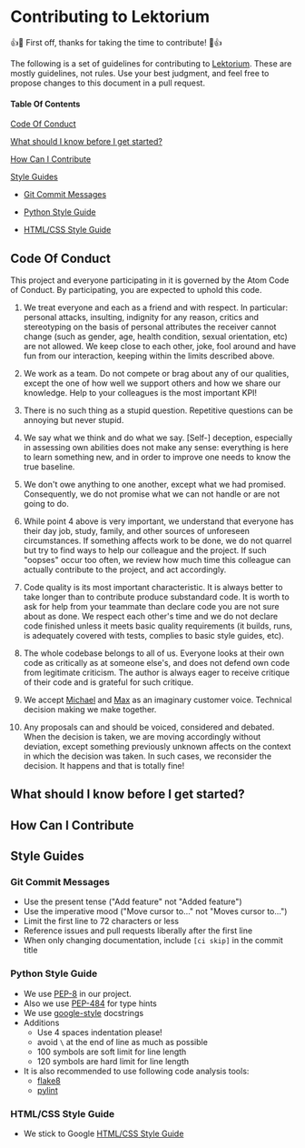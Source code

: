 # Contributing to Lektorium


:+1::tada: First off, thanks for taking the time to contribute! :tada::+1:

The following is a set of guidelines for contributing to [Lektorium](https://github.com/sphericalpm/lektorium). These are mostly guidelines, not rules. Use your best judgment, and feel free to propose changes to this document in a pull request.

#### Table Of Contents

[Code Of Conduct](#code-of-conduct)

[What should I know before I get started?](#what-should-i-know-before-i-get-started)


[How Can I Contribute](#how-can-i-contribute)


[Style Guides](#styleguides)

* [Git Commit Messages](###Git-Commit-Messages)

* [Python Style Guide](###Python-Styleguide)

* [HTML/CSS Style Guide](###HTML/CSS-Styleguide)

## Code Of Conduct

This project and everyone participating in it is governed by the Atom Code of Conduct. By participating, you are expected to uphold this code.

1. We treat everyone and each as a friend and with respect. In particular: personal attacks, insulting, indignity for any reason, critics and stereotyping on the basis of personal attributes the receiver cannot change (such as gender, age, health condition, sexual orientation, etc) are not allowed. We keep close to each other, joke, fool around and have fun from our interaction, keeping within the limits described above.

2. We work as a team. Do not compete or brag about any of our qualities, except the one of how well we support others and how we share our knowledge. Help to your colleagues is the most important KPI!

3. There is no such thing as a stupid question. Repetitive questions can be annoying but never stupid.

4. We say what we think and do what we say. [Self-] deception, especially in assessing own abilities does not make any sense: everything is here to learn something new, and in order to improve one needs to know the true baseline.

5. We don't owe anything to one another, except what we had promised. Consequently, we do not promise what we can not handle or are not going to do.

6. While point 4 above is very important, we understand that everyone has their day job, study, family, and other  sources of unforeseen circumstances. If something affects work to be done, we do not quarrel but try to find ways to help our colleague and the project. If such "oopses" occur too often, we review how much time this colleague can actually contribute to the project, and act accordingly.

7. Code quality is its most important characteristic. It is always better to take longer than to contribute produce substandard code. It is worth to ask for help from your teammate than declare code you are not sure about as done. We respect each other's time and we do not declare code finished unless it meets basic quality requirements (it builds, runs, is adequately covered with tests, complies to basic style guides, etc).

8. The whole codebase belongs to all of us. Everyone looks at their own code as critically as at someone else's, and  does not defend own code from legitimate criticism. The author is always eager to receive critique of their code and is grateful for such critique.

9. We accept [Michael](https://github.com/mvartanyan) and [Max](https://github.com/jekoff) as an imaginary customer voice. Technical decision making we make together.

10. Any proposals can and should be voiced, considered and debated. When the decision is taken,  we are moving accordingly without deviation, except something previously unknown affects on the context in which the decision was taken. In such cases, we reconsider the decision. It happens and that is totally fine!

## What should I know before I get started?

## How Can I Contribute

## Style Guides

### Git Commit Messages

* Use the present tense ("Add feature" not "Added feature")
* Use the imperative mood ("Move cursor to..." not "Moves cursor to...")
* Limit the first line to 72 characters or less
* Reference issues and pull requests liberally after the first line
* When only changing documentation, include `[ci skip]` in the commit title

### Python Style Guide
* We use [PEP-8](https://www.python.org/dev/peps/pep-0008/) in our project.
* Also we use [PEP-484](https://www.python.org/dev/peps/pep-0484/) for type hints
* We use [google-style](http://sphinxcontrib-napoleon.readthedocs.io/en/latest/example_google.html) docstrings
* Additions
  * Use 4 spaces indentation please!
  * avoid `\` at the end of line as much as possible
  * 100 symbols are soft limit for line length
  * 120 symbols are hard limit for line length
* It is also recommended to use following code analysis tools:
  * [flake8](https://pypi.org/project/flake8/)
  * [pylint](https://pypi.org/project/pylint/)
 
### HTML/CSS Style Guide
* We stick to Google [HTML/CSS Style Guide](https://google.github.io/styleguide/htmlcssguide.html)

